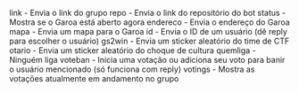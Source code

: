 link - Envia o link do grupo
repo - Envia o link do repositório do bot
status - Mostra se o Garoa está aberto agora
endereco - Envia o endereço do Garoa
mapa - Envia um mapa para o Garoa
id - Envia o ID de um usuário (dê reply para escolher o usuário)
gs2win - Envia um sticker aleatório do time de CTF
otario - Envia um sticker aleatório do choque de cultura
quemliga - Ninguém liga
voteban - Inicia uma votação ou adiciona seu voto para banir o usuário mencionado (só funciona com reply)
votings - Mostra as votações atualmente em andamento no grupo
